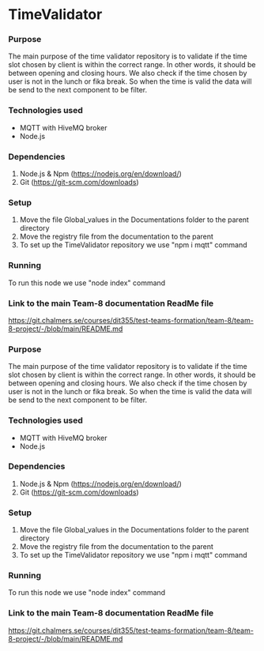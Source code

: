 # TimeValidator

### Purpose
The main purpose of the time validator repository is to validate if the time slot chosen by client is within the correct range. In other words, it should be between opening and closing hours. We also check if the time chosen by user is not in the lunch or fika break. So when the time is valid the data will be send to the next component to be filter.

### Technologies used
*  MQTT with HiveMQ broker
*  Node.js

### Dependencies
1. Node.js & Npm (https://nodejs.org/en/download/)
2. Git (https://git-scm.com/downloads)

### Setup
1. Move the file Global_values in the Documentations folder to the parent directory
2. Move the registry file from the documentation to the parent
3. To set up the TimeValidator repository we use "npm i mqtt" command

### Running
   To run this node we use "node index" command

### Link to the main Team-8 documentation ReadMe file  

https://git.chalmers.se/courses/dit355/test-teams-formation/team-8/team-8-project/-/blob/main/README.md


### Purpose
The main purpose of the time validator repository is to validate if the time slot chosen by client is within the correct range. In other words, it should be between opening and closing hours. We also check if the time chosen by user is not in the lunch or fika break. So when the time is valid the data will be send to the next component to be filter.

### Technologies used
*  MQTT with HiveMQ broker
*  Node.js

### Dependencies
1. Node.js & Npm (https://nodejs.org/en/download/)
2. Git (https://git-scm.com/downloads)

### Setup
1. Move the file Global_values in the Documentations folder to the parent directory
2. Move the registry file from the documentation to the parent
3. To set up the TimeValidator repository we use "npm i mqtt" command

### Running
   To run this node we use "node index" command

### Link to the main Team-8 documentation ReadMe file  

https://git.chalmers.se/courses/dit355/test-teams-formation/team-8/team-8-project/-/blob/main/README.md

